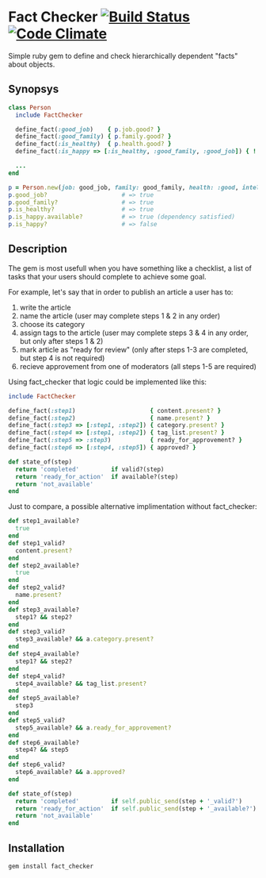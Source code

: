# Fact Checker [![Build Status](https://secure.travis-ci.org/alexis/fact_checker.png?branch=master)](http://travis-ci.org/alexis/fact_checker) [![Code Climate](https://codeclimate.com/github/alexis/fact_checker.png)](https://codeclimate.com/github/alexis/fact_checker)

  Simple ruby gem to define and check hierarchically dependent "facts" about objects.

## Synopsys

``` ruby
class Person
  include FactChecker

  define_fact(:good_job)    { p.job.good? }
  define_fact(:good_family) { p.family.good? }
  define_fact(:is_healthy)  { p.health.good? }
  define_fact(:is_happy => [:is_healthy, :good_family, :good_job]) { ! p.too_clever? }

  ...
end

p = Person.new(job: good_job, family: good_family, health: :good, intellect: :too_clever)
p.good_job?                     # => true
p.good_family?                  # => true
p.is_healthy?                   # => true
p.is_happy.available?           # => true (dependency satisfied)
p.is_happy?                     # => false
```

## Description

The gem is most usefull when you have something
like a checklist, a list of tasks that your users should complete to achieve some goal. 

For example, let's say that in order to publish an article a user has to:

1. write the article
2. name the article (user may complete steps 1 & 2 in any order)
3. choose its category
4. assign tags to the article (user may complete steps 3 & 4 in any order, but only after steps 1 & 2)
5. mark article as "ready for review" (only after steps 1-3 are completed, but step 4 is not required)
6. recieve approvement from one of moderators (all steps 1-5 are required)

<!--- The imporant thing here - which makes fact_checker worth its use - is that you want to display this 
checklist for users in a way that they could instantly understand which steps are completed, which
is not available yet, and which are ready for action.
This means that each step could be in 3 different states: "completed", "ready for action" and "not available".
-->

Using fact_checker that logic could be implemented like this:

```ruby
include FactChecker

define_fact(:step1)                     { content.present? }
define_fact(:step2)                     { name.present? }
define_fact(:step3 => [:step1, :step2]) { category.present? }
define_fact(:step4 => [:step1, :step2]) { tag_list.present? }
define_fact(:step5 => :step3)           { ready_for_approvement? }
define_fact(:step6 => [:step4, :step5]) { approved? }

def state_of(step)
  return 'completed'         if valid?(step)
  return 'ready_for_action'  if available?(step)
  return 'not_available'
end
```

Just to compare, a possible alternative implimentation without fact_checker:

``` ruby
def step1_available?
  true
end
def step1_valid?
  content.present?
end
def step2_available?
  true
end
def step2_valid?
  name.present?
end
def step3_available?
  step1? && step2?
end
def step3_valid?
  step3_available? && a.category.present?
end
def step4_available?
  step1? && step2?
end
def step4_valid?
  step4_available? && tag_list.present?
end
def step5_available?
  step3
end
def step5_valid?
  step5_available? && a.ready_for_approvement?
end
def step6_available?
  step4? && step5
end
def step6_valid?
  step6_available? && a.approved?
end

def state_of(step)
  return 'completed'         if self.public_send(step + '_valid?')
  return 'ready_for_action'  if self.public_send(step + '_available?')
  return 'not_available'
end
```

## Installation

    gem install fact_checker
